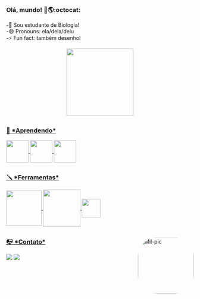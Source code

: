 ### Olá, mundo! 👋🌎:octocat:

<!--
**milasvi/milasvi** is a ✨ _special_ ✨ repository because its `README.md` (this file) appears on your GitHub profile.

Here are some ideas to get you started:

- 🔭 I’m currently working on ...
- 🌱 I’m currently learning ...
- 👯 I’m looking to collaborate on ...
- 🤔 I’m looking for help with ...
- 💬 Ask me about ...
- 📫 How to reach me: ...
- 😄 Pronouns: ...
- ⚡ Fun fact: ...
--> 
-🌱 Sou estudante de Biologia!   </br>
-😄 Pronouns: ela/dela/delu  </br>
-⚡ Fun fact: também desenho!   </br>


<div align="center">
  <a href="https://github.com/milasvi">
  <img height="180em" src="https://github-readme-stats.vercel.app/api?username=milasvi&show_icons=true&theme=tokyonight&include_all_commits=true&count_private=true"/>
</div>


  
  ##
  
<div>

  <h3>🌱 *Aprendendo* </h3>
<img align="center" height="60em" src="https://cdn.jsdelivr.net/gh/devicons/devicon/icons/python/python-plain-wordmark.svg" />
<img align = "center" height= "60em"src="https://cdn.jsdelivr.net/gh/devicons/devicon/icons/html5/html5-plain-wordmark.svg" />
<img align ="center" height="60em" src="https://cdn.jsdelivr.net/gh/devicons/devicon/icons/css3/css3-plain-wordmark.svg" />


  
  ##
  
  <h3>🪛 *Ferramentas* </h3>
<img align="center" height="95em" src="https://cdn.jsdelivr.net/gh/devicons/devicon/icons/pycharm/pycharm-original-wordmark.svg" />
<img align="center" height="100em" src="https://cdn.jsdelivr.net/gh/devicons/devicon/icons/visualstudio/visualstudio-plain-wordmark.svg"/>
<img align ="center" height="50em" src="https://cdn.jsdelivr.net/gh/devicons/devicon/icons/git/git-plain-wordmark.svg" />
          
          
          
          
    
<div>          

  <img align="right" alt="Mil-pic" height="150" style="border-radius:50px;" src="https://media.discordapp.net/attachments/862446385922965514/973592808197849198/Design_sem_nome.gif?width=551&height=551">
</div>
         
  
## 
  
<div>
  
  <h3> 📭 *Contato* </h3>
  <a target="_blank" href = "mailto:milenasrr@estudante.ufscar.br"><img src="https://img.shields.io/badge/-Gmail-%23333?style=for-the-badge&logo=gmail&logoColor=white" ></a>
  <a target="_blank" href="https://www.linkedin.com/in/milena-s-a62078201" ><img src="https://img.shields.io/badge/-LinkedIn-%230077B5?style=for-the-badge&logo=linkedin&logoColor=white" target="_blank"></a> 

  
<div>
